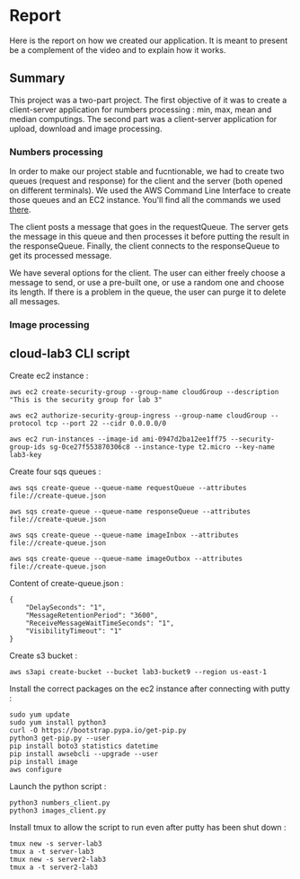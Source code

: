 # Report
Here is the report on how we created our application. It is meant to present be a complement of the video and to explain how it works.

## Summary
This project was a two-part project. The first objective of it was to create a client-server application for numbers processing : min, max, mean and median computings. The second part was a client-server application for upload, download and image processing.

### Numbers processing
In order to make our project stable and fucntionable, we had to create two queues (request and response) for the client and the server (both opened on different terminals). We used the AWS Command Line Interface to create those queues and an EC2 instance. You'll find all the commands we used [there].

The client posts a message that goes in the requestQueue. The server gets the message in this queue and then processes it before putting the result in the responseQueue. Finally, the client connects to the responseQueue to get its processed message.

We have several options for the client. The user can either freely choose a message to send, or use a pre-built one, or use a random one and choose its length. If there is a problem in the queue, the user can purge it to delete all messages.

### Image processing

[there]: https://github.com/ComteHerrapait/cloud-lab3/#cloud-lab3-CLI-script
## cloud-lab3 CLI script



Create ec2 instance :

	aws ec2 create-security-group --group-name cloudGroup --description "This is the security group for lab 3"

	aws ec2 authorize-security-group-ingress --group-name cloudGroup --protocol tcp --port 22 --cidr 0.0.0.0/0

	aws ec2 run-instances --image-id ami-0947d2ba12ee1ff75 --security-group-ids sg-0ce27f553870306c8 --instance-type t2.micro --key-name lab3-key

Create four sqs queues :

	aws sqs create-queue --queue-name requestQueue --attributes file://create-queue.json

	aws sqs create-queue --queue-name responseQueue --attributes file://create-queue.json
	
	aws sqs create-queue --queue-name imageInbox --attributes file://create-queue.json
	
	aws sqs create-queue --queue-name imageOutbox --attributes file://create-queue.json

Content of create-queue.json :
	
	{
  		"DelaySeconds": "1",
  		"MessageRetentionPeriod": "3600",
  		"ReceiveMessageWaitTimeSeconds": "1",
  		"VisibilityTimeout": "1"
	}
	
Create s3 bucket :

	aws s3api create-bucket --bucket lab3-bucket9 --region us-east-1

Install the correct packages on the ec2 instance after connecting with putty :

	sudo yum update
	sudo yum install python3
	curl -O https://bootstrap.pypa.io/get-pip.py
   	python3 get-pip.py --user
	pip install boto3 statistics datetime
	pip install awsebcli --upgrade --user
	pip install image
	aws configure

Launch the python script :

	python3 numbers_client.py
	python3 images_client.py

Install tmux to allow the script to run even after putty has been shut down :

	tmux new -s server-lab3
	tmux a -t server-lab3
	tmux new -s server2-lab3
	tmux a -t server2-lab3

